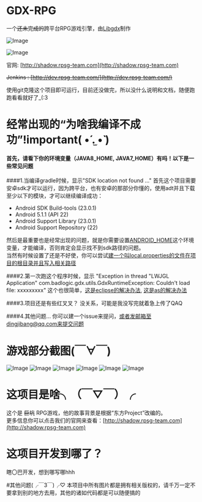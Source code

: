 # GDX-RPG 
一个~~还未完成的~~跨平台RPG游戏引擎，由[Libgdx](https://github.com/libgdx/libgdx)制作

![Image](https://raw.githubusercontent.com/dingjibang/GDX-LAZY-FONT/master/foobar.png)


![Image](https://raw.githubusercontent.com/dingjibang/GDX-RPG/master/extension/readme.jpg)

官网:  [http://shadow.rpsg-team.com](http://shadow.rpsg-team.com)

~~Jenkins : [http://dev.rpsg-team.com/](http://dev.rpsg-team.com/)~~

使用git克隆这个项目即可运行，目前还没做完，所以没什么说明和文档，随便跑跑看看就好了_(:3
                                             
# 经常出现的“为啥我编译不成功”!important( •́ .̫ •̀  )
#### 首先，请看下你的环境变量（JAVA8_HOME, JAVA7_HOME）有吗！以下是一些常见问题
####1.当编译gradle时候，显示"SDK location not found ..."
首先这个项目需要安卓sdk才可以运行，因为跨平台，也有安卓的那部分你懂的，使用adt并且下载至少以下的模块，才可以继续编译成功：
- Android SDK Build-tools (23.0.1)
- Android 5.1.1 (API 22)
- Android Support Library (23.0.1)
- Android Support Repository (22)
                                             
然后是最重要也是经常出现的问题，就是你需要设置[ANDROID_HOME](https://www.google.com.hk/#newwindow=1&q=how+to+set+ANDROID_HOME)这个环境变量，才能编译，否则肯定会显示找不到sdk路径的问题。<br>
当然有时候设置了还是不好使，你可以尝试[建一个叫local.properties的文件在项目的根目录并且写入相关路径](http://stackoverflow.com/questions/23983221/importing-gradle-project-android-error)


####2.第一次跑这个程序时候，显示 "Exception in thread "LWJGL Application" com.badlogic.gdx.utils.GdxRuntimeException: Couldn't load file: xxxxxxxxx"
这个也很简单，[这是eclipse的解决办法](http://stackoverflow.com/questions/22822767/new-libgdx-setup-receive-file-not-found/22833470#22833470), [这是as的解决办法](http://stackoverflow.com/questions/24879812/libgdx-project-exception-in-thread-lwjgl-application-couldnt-load-file-erro)

####3.项目还是有些红叉叉？
没关系，可能是我没写完就着急上传了QAQ

####4.其他问题...
你可以建一个issue来提问，或者发邮箱至dingjibang@qq.com来提交问题

# 游戏部分截图(￣∀￣)
![Image](https://raw.githubusercontent.com/dingjibang/GDX-RPG/master/android/assets/share/share.png)
![Image](https://raw.githubusercontent.com/dingjibang/GDX-RPG/master/android/assets/share/1.png)
![Image](https://raw.githubusercontent.com/dingjibang/GDX-RPG/master/android/assets/share/2.png)
![Image](https://raw.githubusercontent.com/dingjibang/GDX-RPG/master/android/assets/share/3.png)
![Image](https://raw.githubusercontent.com/dingjibang/GDX-RPG/master/android/assets/share/4.png)
![Image](https://raw.githubusercontent.com/dingjibang/GDX-RPG/master/android/assets/share/5.png)

# 这项目是啥╮（￣▽￣）╭
这个是 ~~巨坑~~ RPG游戏，他的故事背景是根据“东方Project”改编的。<br/>
更多信息你可以点击我们的官网来查看：[http://shadow.rpsg-team.com](http://shadow.rpsg-team.com) <br/>

# 这项目开发到哪了？
瞎〇巴开发，想到哪写哪hhh

#其他问题(╭￣3￣)╭♡ 
本项目中所有图片都是拥有相关版权的，请千万一定不要拿到别的地方去用，其他的诸如代码都是可以随便搞的
